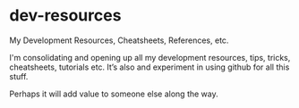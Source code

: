 # dev-resources
My Development Resources, Cheatsheets, References, etc.

I'm consolidating and opening up all my development resources, tips, tricks, cheatsheets, tutorials etc. It’s also and experiment in using github for all this stuff.

Perhaps it will add value to someone else along the way.


